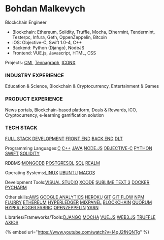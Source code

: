 # Bohdan Malkevych

Blockchain Engineer

* Blockchain: Ethereum, Solidity, Truffle, Mocha, Ethermint, Tendermint, Testerpc, Infura, Geth, OppenZeppelin, Bitcoin
* iOS: Objective-C, Swift 1.0-4, C++
* Backend: Python \(Django\), NodeJS
* Frontend: VUE.js, Javascript, HTML, CSS

Projects: [CMI](../../case-studies/cmi.md), [Tennagraph](../../case-studies/tennagraph.md), [ICONX](../../case-studies/iconx-wip.md)

### INDUSTRY EXPERIENCE

Education & Science, Blockchain & Cryptocurrency, Entertainment & Games

### PRODUCT EXPERIENCE

News portals, Blockchain-based platform, Deals & Rewards, ICO, Cryptocurrency, e-learning gamification solution

### TECH STACK <a id="prof-tech-stack"></a>

[FULL STACK DEVELOPMENT](https://cryptohire.io/results/full-stack-development) [FRONT END](https://cryptohire.io/results/frontend-development) [BACK END](https://cryptohire.io/results/back-end-development) [DLT](https://cryptohire.io/results/dlt)

Programming Languages:[C](https://cryptohire.io/results/c) [C++](https://cryptohire.io/results/c-plus-plus) [JAVA](https://cryptohire.io/results/java) [NODE.JS](https://cryptohire.io/results/nodejs) [OBJECTIVE-C](https://cryptohire.io/results/objective-c) [PYTHON](https://cryptohire.io/results/python) [SWIFT](https://cryptohire.io/results/swift) [SOLIDITY](https://cryptohire.io/results/solidity)

RDBMS:[MONGODB](https://cryptohire.io/results/mongodb) [POSTGRESQL](https://cryptohire.io/results/postgresql) [SQL](https://cryptohire.io/results/sql) [REALM](https://cryptohire.io/results/realm)

Operating Systems:[LINUX](https://cryptohire.io/results/linux) [UBUNTU](https://cryptohire.io/results/ubuntu) [MACOS](https://cryptohire.io/results/macos)

Development Tools:[VISUAL STUDIO](https://cryptohire.io/results/visual-studio) [XCODE](https://cryptohire.io/results/xcode) [SUBLIME TEXT 3](https://cryptohire.io/results/sublime-text-3) [DOCKER](https://cryptohire.io/results/docker) [PYCHARM](https://cryptohire.io/results/pycharm)

Other skills:[AWS](https://cryptohire.io/results/aws) [GOOGLE ANALYTICS](https://cryptohire.io/results/google-analytics) [HEROKU](https://cryptohire.io/results/heroku) [GIT](https://cryptohire.io/results/git) [GIT FLOW](https://cryptohire.io/results/git-flow) [NPM](https://cryptohire.io/results/npm) [FLURRY](https://cryptohire.io/results/flurry) [ETHEREUM](https://cryptohire.io/results/ethereum) [HYPERLEDGER](https://cryptohire.io/results/hyperledger) [MIXPANEL](https://cryptohire.io/results/mixpanel) [BLOCKCHAIN](https://cryptohire.io/results/blockchain) [QUORUM](https://cryptohire.io/results/quorum) [HYPERLEDGER FABRIC](https://cryptohire.io/results/hyperledger-fabric) [OPENZEPPELIN](https://cryptohire.io/results/openzeppelin) [YARN](https://cryptohire.io/results/yarn)

Libraries/Frameworks/Tools:[DJANGO](https://cryptohire.io/results/django) [MOCHA](https://cryptohire.io/results/mocha) [VUE.JS](https://cryptohire.io/results/vue-js) [WEB3.JS](https://cryptohire.io/results/web3-js) [TRUFFLE](https://cryptohire.io/results/truffle) [AXIOS](https://cryptohire.io/results/axios)

{% embed url="https://www.youtube.com/watch?v=I4qJ2fNQNTg" %}



